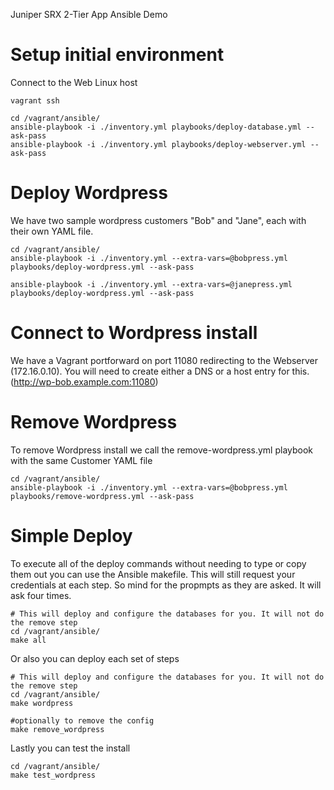 Juniper SRX 2-Tier App Ansible Demo

# Setup initial environment
Connect to the Web Linux host

```
vagrant ssh

cd /vagrant/ansible/
ansible-playbook -i ./inventory.yml playbooks/deploy-database.yml --ask-pass
ansible-playbook -i ./inventory.yml playbooks/deploy-webserver.yml --ask-pass
```

# Deploy Wordpress
We have two sample wordpress customers "Bob" and "Jane", each with their own YAML file.

```
cd /vagrant/ansible/
ansible-playbook -i ./inventory.yml --extra-vars=@bobpress.yml playbooks/deploy-wordpress.yml --ask-pass

ansible-playbook -i ./inventory.yml --extra-vars=@janepress.yml playbooks/deploy-wordpress.yml --ask-pass
```

# Connect to Wordpress install
We have a Vagrant portforward on port 11080 redirecting to the Webserver (172.16.0.10). You will need to create either a DNS or a host entry for this.
	(http://wp-bob.example.com:11080)

# Remove Wordpress
To remove Wordpress install we call the remove-wordpress.yml playbook with the same Customer YAML file

```
cd /vagrant/ansible/
ansible-playbook -i ./inventory.yml --extra-vars=@bobpress.yml playbooks/remove-wordpress.yml --ask-pass
```

# Simple Deploy

To execute all of the deploy commands without needing to type or copy them out you can use the Ansible makefile. This will still request your credentials at each step. So mind for the propmpts as they are asked. It will ask four times.

```
# This will deploy and configure the databases for you. It will not do the remove step
cd /vagrant/ansible/
make all
```

Or also you can deploy each set of steps
```
# This will deploy and configure the databases for you. It will not do the remove step
cd /vagrant/ansible/
make wordpress

#optionally to remove the config
make remove_wordpress
```

Lastly you can test the install
```
cd /vagrant/ansible/
make test_wordpress
```
